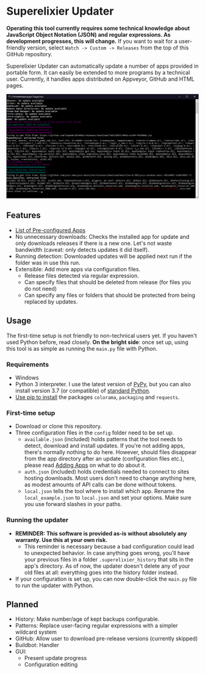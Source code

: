 # Superelixier Updater

**Operating this tool currently requires some technical knowledge about JavaScript Object Notation (JSON) and regular
expressions. As development progresses, this will change.**
If you want to wait for a user-friendly version, select ``Watch -> Custom -> Releases`` from the top of this GitHub
repository.

Superelixier Updater can automatically update a number of apps provided in portable form. It can easily be extended to
more programs by a technical user. Currently, it handles apps distributed on Appveyor, GitHub and HTML pages.

![Example console output of this program](/docs/example.png)

## Features
- [List of Pre-configured Apps](Available%20Apps.md)
- No unnecessary downloads: Checks the installed app for update and only downloads releases if there is a new one. Let's
  not waste bandwidth (caveat: only detects updates it did itself).
- Running detection: Downloaded updates will be applied next run if the folder was in use this run.
- Extensible: Add more apps via configuration files.
    - Release files detected via regular expression.
    - Can specify files that should be deleted from release (for files you do not need)
    - Can specify any files or folders that should be protected from being replaced by updates.

## Usage

The first-time setup is not friendly to non-technical users yet. If you haven't used Python before, read closely. **On
the bright side**: once set up, using this tool is as simple as running the ``main.py`` file with Python.

### Requirements

- Windows
- Python 3 interpreter. I use the latest version of [PyPy](https://www.pypy.org/), but you can also install version
  3.7 (or compatible) of [standard Python](https://www.python.org/).
- [Use pip to install](https://packaging.python.org/tutorials/installing-packages/#use-pip-for-installing) the
  packages ``colorama``, ``packaging`` and ``requests``.

### First-time setup

- Download or clone this repository.
- Three configuration files in the ``config`` folder need to be set up.
    - ``available.json`` (included) holds patterns that the tool needs to detect, download and install updates. If
      you're not adding apps, there's normally nothing to do here. However, should files disappear from the app
      directory after an update (configuration files etc.), please read [Adding Apps](Adding%20Apps.md#Appdata) on what
      to do about it.
    - ``auth.json`` (included) holds credentials needed to connect to sites hosting downloads. Most users don't need to
      change anything here, as modest amounts of API calls can be done without tokens.
    - ``local.json`` tells the tool where to install which app. Rename the ``local_example.json`` to ``local.json`` and
      set your options. Make sure you use forward slashes in your paths.

### Running the updater

- **REMINDER: This software is provided as-is without absolutely any warranty. Use this at your own risk.**
    - This reminder is necessary because a bad configuration could lead to unexpected behavior. In case anything goes
      wrong, you'll have your previous files in a folder ``.superelixier_history`` that sits in the app's directory. As
      of now, the updater doesn't delete any of your old files at all: everything goes into the history folder instead.
- If your configuration is set up, you can now double-click the ``main.py`` file to run the updater with Python.

## Planned

- History: Make number/age of kept backups configurable.
- Patterns: Replace user-facing regular expressions with a simpler wildcard system
- GitHub: Allow user to download pre-release versions (currently skipped)
- Buildbot: Handler
- GUI:
    - Present update progress
    - Configuration editing
